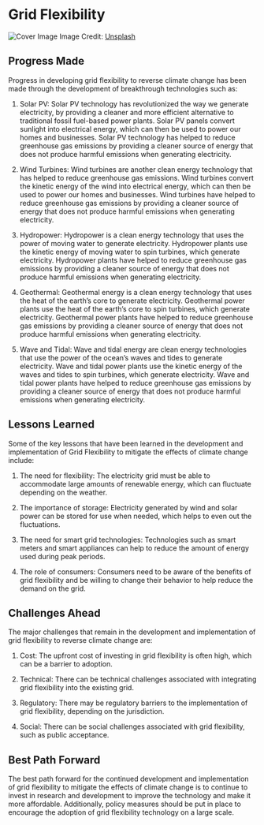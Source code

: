 # Grid Flexibility

![Cover Image](https://images.unsplash.com/photo-1554245064-3ab88761ac5d?crop=entropy&cs=tinysrgb&fit=max&fm=jpg&ixid=Mnw0NDM1NTZ8MHwxfHNlYXJjaHwxfHxHcmlkJTIwRmxleGliaWxpdHl8ZW58MHx8fHwxNjgzMDQ5MDkx&ixlib=rb-4.0.3&q=80&w=1080)
Image Credit: [Unsplash](https://unsplash.com/@yogagenapp)

## Progress Made

Progress in developing grid flexibility to reverse climate change has been made through the development of breakthrough technologies such as:

1. Solar PV: Solar PV technology has revolutionized the way we generate electricity, by providing a cleaner and more efficient alternative to traditional fossil fuel-based power plants. Solar PV panels convert sunlight into electrical energy, which can then be used to power our homes and businesses. Solar PV technology has helped to reduce greenhouse gas emissions by providing a cleaner source of energy that does not produce harmful emissions when generating electricity.

2. Wind Turbines: Wind turbines are another clean energy technology that has helped to reduce greenhouse gas emissions. Wind turbines convert the kinetic energy of the wind into electrical energy, which can then be used to power our homes and businesses. Wind turbines have helped to reduce greenhouse gas emissions by providing a cleaner source of energy that does not produce harmful emissions when generating electricity.

3. Hydropower: Hydropower is a clean energy technology that uses the power of moving water to generate electricity. Hydropower plants use the kinetic energy of moving water to spin turbines, which generate electricity. Hydropower plants have helped to reduce greenhouse gas emissions by providing a cleaner source of energy that does not produce harmful emissions when generating electricity.

4. Geothermal: Geothermal energy is a clean energy technology that uses the heat of the earth’s core to generate electricity. Geothermal power plants use the heat of the earth’s core to spin turbines, which generate electricity. Geothermal power plants have helped to reduce greenhouse gas emissions by providing a cleaner source of energy that does not produce harmful emissions when generating electricity.

5. Wave and Tidal: Wave and tidal energy are clean energy technologies that use the power of the ocean’s waves and tides to generate electricity. Wave and tidal power plants use the kinetic energy of the waves and tides to spin turbines, which generate electricity. Wave and tidal power plants have helped to reduce greenhouse gas emissions by providing a cleaner source of energy that does not produce harmful emissions when generating electricity.

## Lessons Learned

Some of the key lessons that have been learned in the development and implementation of Grid Flexibility to mitigate the effects of climate change include:

1. The need for flexibility: The electricity grid must be able to accommodate large amounts of renewable energy, which can fluctuate depending on the weather.

2. The importance of storage: Electricity generated by wind and solar power can be stored for use when needed, which helps to even out the fluctuations.

3. The need for smart grid technologies: Technologies such as smart meters and smart appliances can help to reduce the amount of energy used during peak periods.

4. The role of consumers: Consumers need to be aware of the benefits of grid flexibility and be willing to change their behavior to help reduce the demand on the grid.

## Challenges Ahead

The major challenges that remain in the development and implementation of grid flexibility to reverse climate change are:

1. Cost: The upfront cost of investing in grid flexibility is often high, which can be a barrier to adoption.

2. Technical: There can be technical challenges associated with integrating grid flexibility into the existing grid.

3. Regulatory: There may be regulatory barriers to the implementation of grid flexibility, depending on the jurisdiction.

4. Social: There can be social challenges associated with grid flexibility, such as public acceptance.

## Best Path Forward

The best path forward for the continued development and implementation of grid flexibility to mitigate the effects of climate change is to continue to invest in research and development to improve the technology and make it more affordable. Additionally, policy measures should be put in place to encourage the adoption of grid flexibility technology on a large scale.
